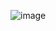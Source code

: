 ![image](https://github.com/Abbas7120/ecommercewebsite/assets/148750291/99cf2afe-f415-422c-93a1-dea9d5663be3)

